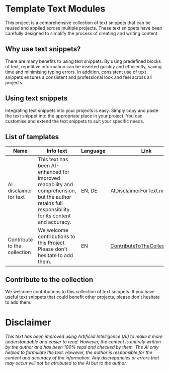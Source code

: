 # Template Text Modules

This project is a comprehensive collection of text snippets that can be reused and applied across multiple projects. These text snippets have been carefully designed to simplify the process of creating and writing content.

## Why use text snippets?
There are many benefits to using text snippets. By using predefined blocks of text, repetitive information can be inserted quickly and efficiently, saving time and minimising typing errors. In addition, consistent use of text snippets ensures a consistent and professional look and feel across all projects.

## Using text snippets
Integrating text snippets into your projects is easy. Simply copy and paste the text snippet into the appropriate place in your project. You can customise and extend the text snippets to suit your specific needs.


## List of tamplates

| Name	| Info text	| Language 	| Link 	|
| --- 	| --- 		| --- 		| --- 	|
| AI disclaimer for text | This text has been AI-enhanced for improved readability and comprehension, but the author retains full responsibility for its content and accuracy. | EN, DE | [AIDisclaimerForText.md](./Disclaimer/AIDisclaimerForText.md)
| Contribute to the collection | We welcome contributions to this Project. Please don't hesitate to add them. | EN | [ContributeToTheCollection.md](./Git/ContributeToTheCollection.md)

## Contribute to the collection
We welcome contributions to this collection of text snippets. If you have useful text snippets that could benefit other projects, please don't hesitate to add them.

# Disclaimer

*This text has been improved using Artificial Intelligence (AI) to make it more understandable and easier to read. However, the content is entirely written by the author and has been 100% read and checked by them. The AI only helped to formulate the text. However, the author is responsible for the content and accuracy of the information. Any discrepancies or errors that may occur will not be attributed to the AI but to the author.*